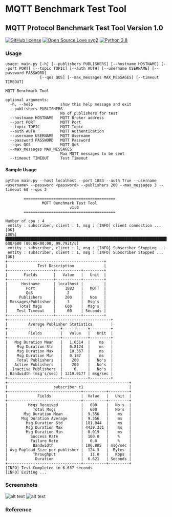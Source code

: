 # MQTT Benchmark Test Tool

MQTT Protocol Benchmark Test Tool
Version 1.0
----------------------------------

[![GitHub license](https://img.shields.io/github/license/Naereen/StrapDown.js.svg)](https://github.com/shiyazt/MQTT-Benchmark-Test-Tool/blob/main/LICENSE)
[![Open Source Love svg2](https://badges.frapsoft.com/os/v2/open-source.svg?v=103)](https://github.com/ellerbrock/open-source-badges/)
[![Python 3.8](https://img.shields.io/badge/python-3.8-blue.svg)](https://www.python.org/downloads/release/python-386/)


### Usage
```
usage: main.py [-h] [--publishers PUBLISHERS] [--hostname HOSTNAME] [--port PORT] [--topic TOPIC] [--auth AUTH] [--username USERNAME] [--password PASSWORD]
               [--qos QOS] [--max_messages MAX_MESSAGES] [--timeout TIMEOUT]

MQTT Benchmark Tool

optional arguments:
  -h, --help            show this help message and exit
  --publishers PUBLISHERS
                        No of publishers for test
  --hostname HOSTNAME   MQTT Broker address
  --port PORT           MQTT Port
  --topic TOPIC         MQTT Topic
  --auth AUTH           MQTT Authentication
  --username USERNAME   MQTT Username
  --password PASSWORD   MQTT Password
  --qos QOS             MQTT QoS
  --max_messages MAX_MESSAGES
                        Max MQTT messages to be sent
  --timeout TIMEOUT     Test Timeout

```

#### Sample Usage
```
python main.py --host localhost --port 1883 --auth True --username <username> --password <password> --publishers 200 --max_messages 3 --timeout 60 --qos 2

        ========================================
                MQTT Benchmark Test Tool 
                            v1.0 
        ========================================
        
Number of cpu : 4
 entity : subscriber, client : 1, msg : [INFO] client connection ...[OK]                                                                       
100%|████████████████████████████████████████████████████████████████████████████████████████████████████████████████████████████████| 600/600 [00:06<00:00, 99.79it/s]
 entity : subscriber, client : 1, msg : [INFO] Subscriber Stopping ...
 entity : subscriber, client : 1, msg : [INFO] Subscriber Stopped ...[OK]
+------------------------------------------+
|             Test Description             |
+--------------------+-----------+---------+
|       Fields       |   Value   |   Unit  |
+--------------------+-----------+---------+
|      Hostname      | localhost |         |
|        Port        |    1883   |   MQTT  |
|        QoS         |     2     |         |
|     Publishers     |    200    |   Nos   |
| Messages/Publisher |     3     |  Msg's  |
|     Total Msgs     |    600    |  Msg's  |
|    Test Timeout    |     60    | Seconds |
+--------------------+-----------+---------+
+---------------------------------------------+
|         Average Publisher Statistics        |
+-----------------------+-----------+---------+
|         Fields        |   Value   |   Unit  |
+-----------------------+-----------+---------+
|   Msg Duration Mean   |   1.0514  |    ms   |
|    Msg Duration Std   |   0.8124  |    ms   |
|    Msg Duration Max   |   10.367  |    ms   |
|    Msg Duration Min   |   0.187   |    ms   |
|    Total Publishers   |    200    |   No's  |
|   Active Publishers   |    200    |   No's  |
|  Inactive Publishers  |     0     |   No's  |
| Bandwidth (msg's/sec) | 1319.9177 | msg/sec |
+-----------------------+-----------+---------+
+-----------------------------------------------------+
|                    subscriber c1                    |
+--------------------------------+----------+---------+
|             Fields             |  Value   |   Unit  |
+--------------------------------+----------+---------+
|         Msgs Received          |   600    |   No's  |
|           Total Msgs           |   600    |   No's  |
|       Msg Duration Mean        |  9.356   |    ms   |
|      Msg Duration Average      |  9.356   |    ms   |
|        Msg Duration Std        | 181.044  |    ms   |
|        Msg Duration Max        | 4439.331 |    ms   |
|        Msg Duration Min        |  0.019   |    ms   |
|          Success Rate          |  100.0   |    %    |
|          Failure Rate          |   0.0    |    %    |
|           Bandwidth            | 106.885  | msg/sec |
| Avg Payload Size per publisher |  124.3   |  Bytes  |
|           Throughput           |   11.0   |   Kbps  |
|            Duration            |  6.621   | Seconds |
+--------------------------------+----------+---------+
[INFO] Test Completed in 6.637 seconds
[INFO] Exiting ...

```

### Screenshots
![alt text](https://github.com/shiyazt/MQTT_Benchmark_Test_Tool/blob/main/screenshots/1.png)
![alt text](https://github.com/shiyazt/MQTT_Benchmark_Test_Tool/blob/main/screenshots/2.png)


### Reference
[1]: (https://pypi.org/project/pymqttbench/)
